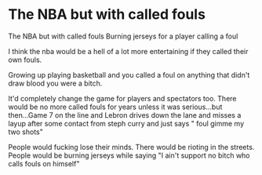 # The NBA but with called fouls

The NBA but with called fouls
Burning jerseys for a player calling a foul

I think the nba would be a hell of a lot more entertaining if they called their own fouls. 

Growing up playing basketball and you called a foul on anything that didn't draw blood you were a bitch. 

It'd completely change the game for players and spectators too. There would be no more called fouls for years unless it was serious...but then...Game 7 on the line and Lebron drives down the lane and misses a layup after some contact from steph curry and just says " foul gimme my two shots"

People would fucking lose their minds. There would be rioting in the streets. People would be burning jerseys while saying "I ain't support no bitch who calls fouls on himself"
